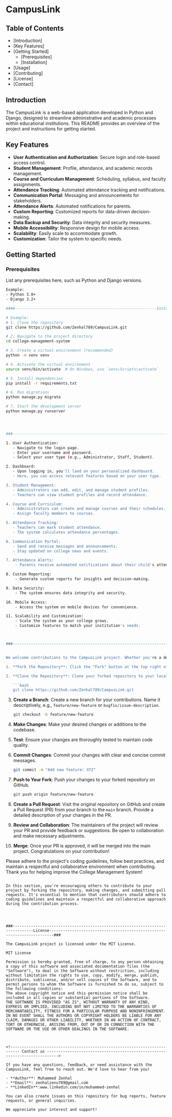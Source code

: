 # CampusLink
## Table of Contents
- [Introduction]
- [Key Features]
- [Getting Started]
  - [Prerequisites]
  - [Installation]
- [Usage]
- [Contributing]
- [License]
- [Contact]

## Introduction

The CampusLink is a web-based application developed in Python and Django, designed to streamline administrative and academic processes within educational institutions. This README provides an overview of the project and instructions for getting started.

## Key Features

- **User Authentication and Authorization**: Secure login and role-based access control.
- **Student Management**: Profile, attendance, and academic records management.
- **Course and Curriculum Management**: Scheduling, syllabus, and faculty assignments.
- **Attendance Tracking**: Automated attendance tracking and notifications.
- **Communication Portal**: Messaging and announcements for stakeholders.
- **Attendance Alerts**: Automated notifications for parents.
- **Custom Reporting**: Customized reports for data-driven decision-making.
- **Data Backup and Security**: Data integrity and security measures.
- **Mobile Accessibility**: Responsive design for mobile access.
- **Scalability**: Easily scale to accommodate growth.
- **Customization**: Tailor the system to specific needs.

## Getting Started

### Prerequisites

List any prerequisites here, such as Python and Django versions.

```bash
Example:
- Python 3.8+
- Django 3.2+

####--------------------------------------------------------------Installation Instructions--------------------------------------------------------------------####

# Example:
# 1. Clone the repository
git clone https://github.com/Zenhal789/CampusLink.git

# 2. Navigate to the project directory
cd college-management-system

# 3. Create a virtual environment (recommended)
python -m venv venv

# 4. Activate the virtual environment
source venv/bin/activate  # On Windows, use `venv\Scripts\activate`

# 5. Install dependencies
pip install -r requirements.txt

# 6. Run migrations
python manage.py migrate

# 7. Start the development server
python manage.py runserver




###--------------------------------------------------------------------------------Usages-----------------------------------------------------------------------####

1. User Authentication:
   - Navigate to the login page.
   - Enter your username and password.
   - Select your user type (e.g., Administrator, Staff, Student).

2. Dashboard:
   - Upon logging in, you'll land on your personalized dashboard.
   - Here, you can access relevant features based on your user type.

3. Student Management:
   - Administrators can add, edit, and manage student profiles.
   - Teachers can view student profiles and record attendance.

4. Course and Curriculum:
   - Administrators can create and manage courses and their schedules.
   - Assign faculty members to courses.

5. Attendance Tracking:
   - Teachers can mark student attendance.
   - The system calculates attendance percentages.

6. Communication Portal:
   - Send and receive messages and announcements.
   - Stay updated on college news and events.

7. Attendance Alerts:
    - Parents receive automated notifications about their child's attendance and performance.

8. Custom Reporting:
    - Generate custom reports for insights and decision-making.

9. Data Security:
    - The system ensures data integrity and security.

10. Mobile Access:
    - Access the system on mobile devices for convenience.

11. Scalability and Customization:
    - Scale the system as your college grows.
    - Customize features to match your institution's needs.



###---------------------------------------------------------------------------Contributions--------------------------------------------------------------------###


We welcome contributions to the CampusLink project. Whether you're a developer, designer, tester, or have valuable feedback to provide, your contributions can help improve this system. Here's how you can get involved:

1. **Fork the Repository**: Click the "Fork" button at the top right of this repository to create your own copy.

2. **Clone the Repository**: Clone your forked repository to your local machine using the following command:

   ```bash
   git clone https://github.com/Zenhal789/CampusLink.git
   ```

3. **Create a Branch**: Create a new branch for your contributions. Name it descriptively, e.g., `feature/new-feature` or `bugfix/issue-description`.

   ```bash
   git checkout -b feature/new-feature
   ```

4. **Make Changes**: Make your desired changes or additions to the codebase.

5. **Test**: Ensure your changes are thoroughly tested to maintain code quality.

6. **Commit Changes**: Commit your changes with clear and concise commit messages.

   ```bash
   git commit -m "Add new feature: XYZ"
   ```

7. **Push to Your Fork**: Push your changes to your forked repository on GitHub.

   ```bash
   git push origin feature/new-feature
   ```

8. **Create a Pull Request**: Visit the original repository on GitHub and create a Pull Request (PR) from your branch to the `main` branch. Provide a detailed description of your changes in the PR.

9. **Review and Collaboration**: The maintainers of the project will review your PR and provide feedback or suggestions. Be open to collaboration and make necessary adjustments.

10. **Merge**: Once your PR is approved, it will be merged into the main project. Congratulations on your contribution!

Please adhere to the project's coding guidelines, follow best practices, and maintain a respectful and collaborative environment when contributing. Thank you for helping improve the College Management System!
```

In this section, you're encouraging others to contribute to your project by forking the repository, making changes, and submitting pull requests. It's essential to mention that contributors should adhere to coding guidelines and maintain a respectful and collaborative approach during the contribution process.




###-------------------------------------------------------------------------------License------------------------------------------------------------------------###

The CampusLink project is licensed under the MIT License.

MIT License

Permission is hereby granted, free of charge, to any person obtaining a copy of this software and associated documentation files (the "Software"), to deal in the Software without restriction, including without limitation the rights to use, copy, modify, merge, publish, distribute, sublicense, and/or sell copies of the Software, and to permit persons to whom the Software is furnished to do so, subject to the following conditions:
The above copyright notice and this permission notice shall be included in all copies or substantial portions of the Software.
THE SOFTWARE IS PROVIDED "AS IS", WITHOUT WARRANTY OF ANY KIND, EXPRESS OR IMPLIED, INCLUDING BUT NOT LIMITED TO THE WARRANTIES OF MERCHANTABILITY, FITNESS FOR A PARTICULAR PURPOSE AND NONINFRINGEMENT. IN NO EVENT SHALL THE AUTHORS OR COPYRIGHT HOLDERS BE LIABLE FOR ANY CLAIM, DAMAGES OR OTHER LIABILITY, WHETHER IN AN ACTION OF CONTRACT, TORT OR OTHERWISE, ARISING FROM, OUT OF OR IN CONNECTION WITH THE SOFTWARE OR THE USE OR OTHER DEALINGS IN THE SOFTWARE.



<!-------------------------------------------------------------------------- Contact us --------------------------------------------------------------------------->

If you have any questions, feedback, or need assistance with the CampusLink, feel free to reach out. We'd love to hear from you!

- **Author**: Muhammed Zenhal
- **Email**: zenhalzenu789@gmail.com
- **LinkedIn**:www.linkedin.com/in/muhammed-zenhal

You can also create issues on this repository for bug reports, feature requests, or general inquiries.

We appreciate your interest and support!
